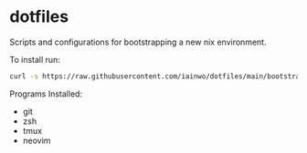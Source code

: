 # dotfiles

Scripts and configurations for bootstrapping a new nix environment.


To install run:

```bash
curl -s https://raw.githubusercontent.com/iainwo/dotfiles/main/bootstrap.sh | bash
```

Programs Installed:
- git
- zsh
- tmux
- neovim

